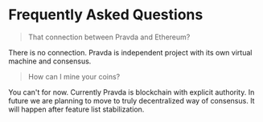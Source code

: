 # Frequently Asked Questions

> That connection between Pravda and Ethereum?

There is no connection. Pravda is independent project with its own virtual machine and consensus.

> How can I mine your coins?

You can't for now. Currently Pravda is blockchain with explicit authority. In future we are planning to move to truly decentralized way of consensus. It will happen after feature list stabilization.

